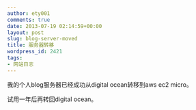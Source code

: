 ```yaml
---
author: ety001
comments: true
date: 2013-07-19 02:14:59+00:00
layout: post
slug: blog-server-moved
title: 服务器转移
wordpress_id: 2421
tags:
- 网站日志
---
```


我的个人blog服务器已经成功从digital ocean转移到aws ec2 micro。

试用一年后再转回digital ocean。

